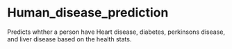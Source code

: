 # Human_disease_prediction

Predicts whther a person have Heart disease, diabetes, perkinsons disease, and liver disease based on the health stats.
